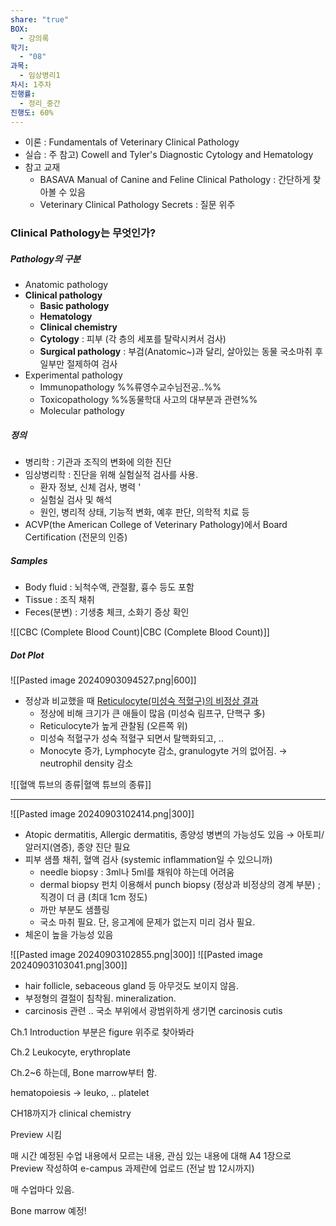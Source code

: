 ```yaml
---
share: "true"
BOX:
  - 강의록
학기:
  - "08"
과목:
  - 임상병리1
차시: 1주차
진행률:
  - 정리_중간
진행도: 60%
---
```


- 이론 : Fundamentals of Veterinary Clinical Pathology
- 실습 : 주 참고) Cowell and Tyler's Diagnostic Cytology and Hematology
- 참고 교재
	- BASAVA Manual of Canine and Feline Clinical Pathology : 간단하게 찾아볼 수 있음
	- Veterinary Clinical Pathology Secrets : 질문 위주

### Clinical Pathology는 무엇인가?

##### Pathology의 구분

- Anatomic pathology
- **Clinical pathology**
	- **Basic pathology**
	- **Hematology**
	- **Clinical chemistry** 
	- **Cytology** : 피부 (각 층의 세포를 탈락시켜서 검사)
	- **Surgical pathology** : 부검(Anatomic~)과 달리, 살아있는 동물 국소마취 후 일부만 절제하여 검사
- Experimental  pathology
	- Immunopathology %%류영수교수님전공..%%
	- Toxicopathology %%동물학대 사고의 대부분과 관련%%
	- Molecular pathology

##### 정의

- 병리학 : 기관과 조직의 변화에 의한 진단
- 임상병리학 : 진단을 위해 실험실적 검사를 사용. 
	- 환자 정보, 신체 검사, 병력 '
	- 실험실 검사 및 해석
	- 원인, 병리적 상태, 기능적 변화, 예후 판단, 의학적 치료 등
- ACVP(the American College of Veterinary Pathology)에서 Board Certification (전문의 인증)

##### Samples

- Body fluid : 뇌척수액, 관절활, 흉수 등도 포함
- Tissue : 조직 채취
- Feces(분변) : 기생충 체크, 소화기 증상 확인


![[CBC (Complete Blood Count)|CBC (Complete Blood Count)]]

##### Dot Plot

![[Pasted image 20240903094527.png|600]]

- 정상과 비교했을 때 <u>Reticulocyte(미성숙 적혈구)의 비정상 결과</u> 
	- 정상에 비해 크기가 큰 애들이 많음 (미성숙 림프구, 단핵구 多)
	- Reticulocyte가 높게 관찰됨 (오른쪽 위)
	- 미성숙 적혈구가 성숙 적혈구 되면서 탈핵화되고, ..
	- Monocyte 증가, Lymphocyte 감소, granulogyte 거의 없어짐. → neutrophil density 감소

![[혈액 튜브의 종류|혈액 튜브의 종류]]

---

![[Pasted image 20240903102414.png|300]]

- Atopic dermatitis, Allergic dermatitis, 종양성 병변의 가능성도 있음 → 아토피/알러지(염증), 종양 진단 필요
- 피부 샘플 채취, 혈액 검사 (systemic inflammation일 수 있으니까)
	- needle biopsy : 3ml나 5ml를 채워야 하는데 어려움
	- dermal biopsy 펀치 이용해서 punch biopsy (정상과 비정상의 경계 부분) ; 직경이 더 큼 (최대 1cm 정도)
	- 까만 부분도 샘플링
	- 국소 마취 필요. 단, 응고계에 문제가 없는지 미리 검사 필요.
- 체온이 높을 가능성 있음

![[Pasted image 20240903102855.png|300]] ![[Pasted image 20240903103041.png|300]]

- hair follicle, sebaceous gland 등 아무것도 보이지 않음.
- 부정형의 결절이 침착됨. mineralization.
- carcinosis 관련 .. 국소 부위에서 광범위하게 생기면 carcinosis cutis

Ch.1 Introduction 부분은 figure 위주로 찾아봐라

Ch.2 Leukocyte, erythroplate

Ch.2~6 하는데, Bone marrow부터 함. 

hematopoiesis → leuko, .. platelet

CH18까지가 clinical chemistry

Preview 시킴

매 시간 예정된 수업 내용에서 모르는 내용, 관심 있는 내용에 대해 A4 1장으로 Preview 작성하여 e-campus 과제란에 업로드 (전날 밤 12시까지)

매 수업마다 있음.

Bone marrow 예정!